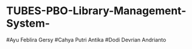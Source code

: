 # TUBES-PBO-Library-Management-System-

#Ayu Feblira Gersy
#Cahya Putri Antika
#Dodi Devrian Andrianto
